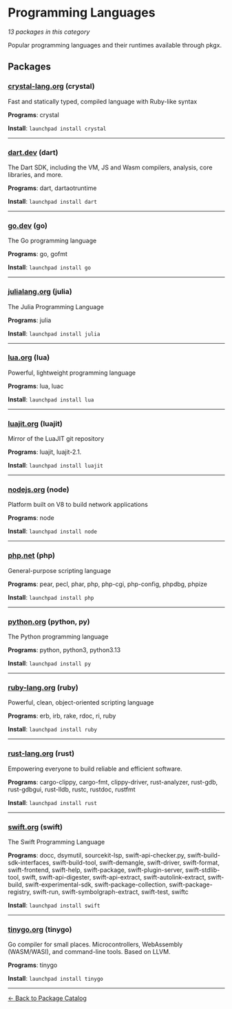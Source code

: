 # Programming Languages

*13 packages in this category*

Popular programming languages and their runtimes available through pkgx.

## Packages

### [crystal-lang.org](../packages/crystal-lang.org/index.md) (crystal)

Fast and statically typed, compiled language with Ruby-like syntax

**Programs**: crystal

**Install**: `launchpad install crystal`

---

### [dart.dev](../packages/dart.dev/index.md) (dart)

The Dart SDK, including the VM, JS and Wasm compilers, analysis, core libraries, and more.

**Programs**: dart, dartaotruntime

**Install**: `launchpad install dart`

---

### [go.dev](../packages/go.dev/index.md) (go)

The Go programming language

**Programs**: go, gofmt

**Install**: `launchpad install go`

---

### [julialang.org](../packages/julialang.org/index.md) (julia)

The Julia Programming Language

**Programs**: julia

**Install**: `launchpad install julia`

---

### [lua.org](../packages/lua.org/index.md) (lua)

Powerful, lightweight programming language

**Programs**: lua, luac

**Install**: `launchpad install lua`

---

### [luajit.org](../packages/luajit.org/index.md) (luajit)

Mirror of the LuaJIT git repository

**Programs**: luajit, luajit-2.1.

**Install**: `launchpad install luajit`

---

### [nodejs.org](../packages/nodejs.org/index.md) (node)

Platform built on V8 to build network applications

**Programs**: node

**Install**: `launchpad install node`

---

### [php.net](../packages/php.net/index.md) (php)

General-purpose scripting language

**Programs**: pear, pecl, phar, php, php-cgi, php-config, phpdbg, phpize

**Install**: `launchpad install php`

---

### [python.org](../packages/python.org/index.md) (python, py)

The Python programming language

**Programs**: python, python3, python3.13

**Install**: `launchpad install py`

---

### [ruby-lang.org](../packages/ruby-lang.org/index.md) (ruby)

Powerful, clean, object-oriented scripting language

**Programs**: erb, irb, rake, rdoc, ri, ruby

**Install**: `launchpad install ruby`

---

### [rust-lang.org](../packages/rust-lang.org/index.md) (rust)

Empowering everyone to build reliable and efficient software.

**Programs**: cargo-clippy, cargo-fmt, clippy-driver, rust-analyzer, rust-gdb, rust-gdbgui, rust-lldb, rustc, rustdoc, rustfmt

**Install**: `launchpad install rust`

---

### [swift.org](../packages/swift.org/index.md) (swift)

The Swift Programming Language

**Programs**: docc, dsymutil, sourcekit-lsp, swift-api-checker.py, swift-build-sdk-interfaces, swift-build-tool, swift-demangle, swift-driver, swift-format, swift-frontend, swift-help, swift-package, swift-plugin-server, swift-stdlib-tool, swift, swift-api-digester, swift-api-extract, swift-autolink-extract, swift-build, swift-experimental-sdk, swift-package-collection, swift-package-registry, swift-run, swift-symbolgraph-extract, swift-test, swiftc

**Install**: `launchpad install swift`

---

### [tinygo.org](../packages/tinygo.org/index.md) (tinygo)

Go compiler for small places. Microcontrollers, WebAssembly (WASM/WASI), and command-line tools. Based on LLVM.

**Programs**: tinygo

**Install**: `launchpad install tinygo`

---

[← Back to Package Catalog](../package-catalog.md)
